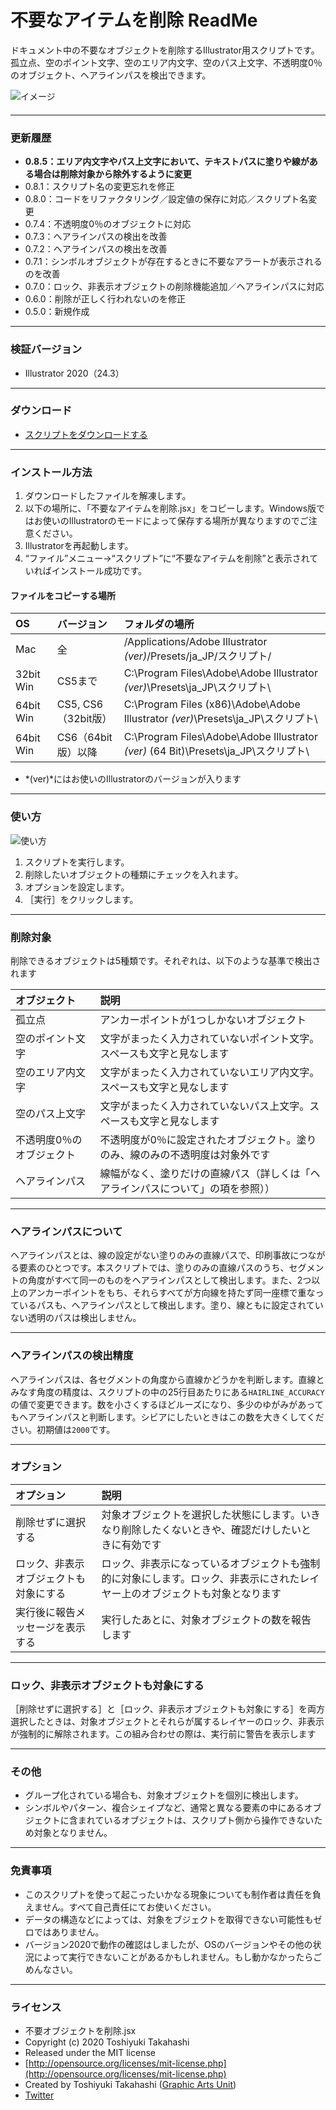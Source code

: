 # 不要なアイテムを削除 ReadMe

ドキュメント中の不要なオブジェクトを削除するIllustrator用スクリプトです。孤立点、空のポイント文字、空のエリア内文字、空のパス上文字、不透明度0％のオブジェクト、ヘアラインパスを検出できます。

<div class="fig center" style="margin-bottom: 20px;"><img src="https://www.graphicartsunit.com/saucer/images/remove_needless_items/cover.png" alt="イメージ" class="noshadow"></div>

-----

### 更新履歴

* **0.8.5：エリア内文字やパス上文字において、テキストパスに塗りや線がある場合は削除対象から除外するように変更**
* 0.8.1：スクリプト名の変更忘れを修正
* 0.8.0：コードをリファクタリング／設定値の保存に対応／スクリプト名変更
* 0.7.4：不透明度0％のオブジェクトに対応
* 0.7.3：へアラインパスの検出を改善
* 0.7.2：へアラインパスの検出を改善
* 0.7.1：シンボルオブジェクトが存在するときに不要なアラートが表示されるのを改善
* 0.7.0：ロック、非表示オブジェクトの削除機能追加／ヘアラインパスに対応
* 0.6.0：削除が正しく行われないのを修正
* 0.5.0：新規作成

-----

### 検証バージョン

* Illustrator 2020（24.3）

-----

### ダウンロード

* [スクリプトをダウンロードする](https://github.com/gau/remove_needless_items/archive/master.zip)

-----

### インストール方法

1. ダウンロードしたファイルを解凍します。
2. 以下の場所に、「不要なアイテムを削除.jsx」をコピーします。Windows版ではお使いのIllustratorのモードによって保存する場所が異なりますのでご注意ください。
3. Illustratorを再起動します。
4. “ファイル”メニュー→“スクリプト”に“不要なアイテムを削除”と表示されていればインストール成功です。

#### ファイルをコピーする場所

| OS | バージョン | フォルダの場所 |
|:-----|:-----|:-----|
| Mac | 全 | /Applications/Adobe Illustrator *(ver)*/Presets/ja_JP/スクリプト/ |
| 32bit Win | CS5まで | C:\Program Files\Adobe\Adobe Illustrator *(ver)*\Presets\ja_JP\スクリプト\ |
| 64bit Win | CS5, CS6（32bit版） | C:\Program Files (x86)\Adobe\Adobe Illustrator *(ver)*\Presets\ja_JP\スクリプト\ |
| 64bit Win | CS6（64bit版）以降 | C:\Program Files\Adobe\Adobe Illustrator *(ver)* (64 Bit)\Presets\ja_JP\スクリプト\ |

* *(ver)*にはお使いのIllustratorのバージョンが入ります

-----

### 使い方

<div class="fig center"><img src="http://www.graphicartsunit.com/saucer/images/remove_needless_items/step1.png" alt="使い方" class="noshadow"></div>

1. スクリプトを実行します。
2. 削除したいオブジェクトの種類にチェックを入れます。
3. オプションを設定します。
4. ［実行］をクリックします。

-----

### 削除対象

削除できるオブジェクトは5種類です。それぞれは、以下のような基準で検出されます

| オブジェクト | 説明 |
|:-----------|:------------|
| 孤立点 | アンカーポイントが1つしかないオブジェクト |
| 空のポイント文字 | 文字がまったく入力されていないポイント文字。スペースも文字と見なします |
| 空のエリア内文字 | 文字がまったく入力されていないエリア内文字。スペースも文字と見なします |
| 空のパス上文字 | 文字がまったく入力されていないパス上文字。スペースも文字と見なします |
| 不透明度0％のオブジェクト | 不透明度が0％に設定されたオブジェクト。塗りのみ、線のみの不透明度は対象外です |
| ヘアラインパス | 線幅がなく、塗りだけの直線パス（詳しくは「ヘアラインパスについて」の項を参照）） |

-----

### ヘアラインパスについて

ヘアラインパスとは、線の設定がない塗りのみの直線パスで、印刷事故につながる要素のひとつです。本スクリプトでは、塗りのみの直線パスのうち、セグメントの角度がすべて同一のものをヘアラインパスとして検出します。また、2つ以上のアンカーポイントをもち、それらすべてが方向線を持たず同一座標で重なっているパスも、ヘアラインパスとして検出します。塗り、線ともに設定されていない透明のパスは検出しません。

-----

### ヘアラインパスの検出精度

ヘアラインパスは、各セグメントの角度から直線かどうかを判断します。直線とみなす角度の精度は、スクリプトの中の25行目あたりにある`HAIRLINE_ACCURACY`の値で変更できます。数を小さくするほどルーズになり、多少のゆがみがあってもヘアラインパスと判断します。シビアにしたいときはこの数を大きくしてください。初期値は`2000`です。

-----

### オプション

| オプション | 説明 |
|:-----------|:------------|
| 削除せずに選択する | 対象オブジェクトを選択した状態にします。いきなり削除したくないときや、確認だけしたいときに有効です |
| ロック、非表示オブジェクトも対象にする | ロック、非表示になっているオブジェクトも強制的に対象にします。ロック、非表示にされたレイヤー上のオブジェクトも対象となります |
| 実行後に報告メッセージを表示する | 実行したあとに、対象オブジェクトの数を報告します |

-----

### ロック、非表示オブジェクトも対象にする

［削除せずに選択する］と［ロック、非表示オブジェクトも対象にする］を両方選択したときは、対象オブジェクトとそれらが属するレイヤーのロック、非表示が強制的に解除されます。この組み合わせの際は、実行前に警告を表示します

-----

### その他

* グループ化されている場合も、対象オブジェクトを個別に検出します。
* シンボルやパターン、複合シェイプなど、通常と異なる要素の中にあるオブジェクトに含まれているオブジェクトは、スクリプト側から操作できないため対象となりません。

-----

### 免責事項

* このスクリプトを使って起こったいかなる現象についても制作者は責任を負えません。すべて自己責任にてお使いください。
* データの構造などによっては、対象をブジェクトを取得できない可能性もゼロではありません。
* バージョン2020で動作の確認はしましたが、OSのバージョンやその他の状況によって実行できないことがあるかもしれません。もし動かなかったらごめんなさい。

-----

### ライセンス

* 不要オブジェクトを削除.jsx
* Copyright (c) 2020 Toshiyuki Takahashi
* Released under the MIT license
* [http://opensource.org/licenses/mit-license.php](http://opensource.org/licenses/mit-license.php)
* Created by Toshiyuki Takahashi ([Graphic Arts Unit](http://www.graphicartsunit.com/))
* [Twitter](https://twitter.com/gautt)